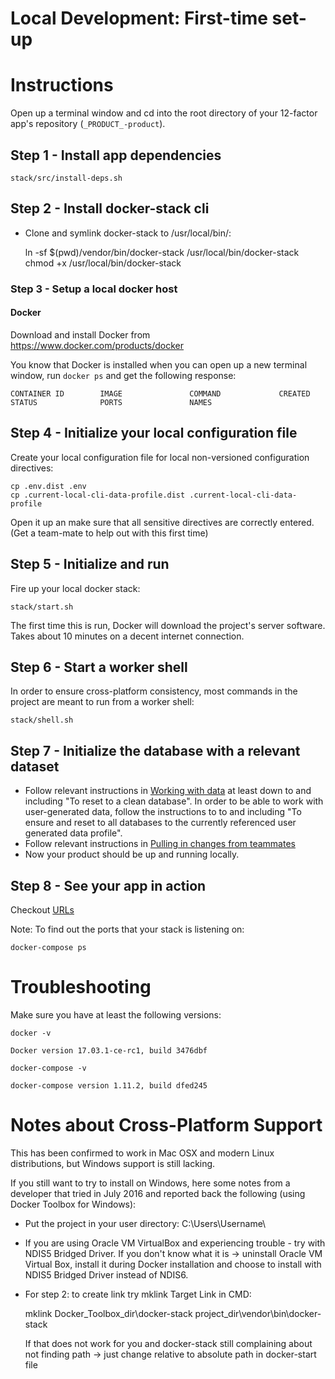 Local Development: First-time set-up
====================================

# Instructions

Open up a terminal window and cd into the root directory of your 12-factor app's repository (`_PRODUCT_-product`).

## Step 1 - Install app dependencies

    stack/src/install-deps.sh

## Step 2 - Install docker-stack cli

* Clone and symlink docker-stack to /usr/local/bin/:

    ln -sf $(pwd)/vendor/bin/docker-stack /usr/local/bin/docker-stack
    chmod +x /usr/local/bin/docker-stack

### Step 3 - Setup a local docker host

#### Docker

Download and install Docker from https://www.docker.com/products/docker

You know that Docker is installed when you can open up a new terminal window, run `docker ps` and get the following response:

    CONTAINER ID        IMAGE               COMMAND             CREATED             STATUS              PORTS               NAMES

## Step 4 - Initialize your local configuration file

Create your local configuration file for local non-versioned configuration directives:

    cp .env.dist .env
    cp .current-local-cli-data-profile.dist .current-local-cli-data-profile

Open it up an make sure that all sensitive directives are correctly entered. (Get a team-mate to help out with this first time)

## Step 5 - Initialize and run

Fire up your local docker stack:

    stack/start.sh

The first time this is run, Docker will download the project's server software. Takes about 10 minutes on a decent internet connection. 

## Step 6 - Start a worker shell

In order to ensure cross-platform consistency, most commands in the project are meant to run from a worker shell:

    stack/shell.sh

## Step 7 - Initialize the database with a relevant dataset

* Follow relevant instructions in [Working with data](23-local-dev-working-with-data.md) at least down to and including "To reset to a clean database". In order to be able to work with user-generated data, follow the instructions to to and including "To ensure and reset to all databases to the currently referenced user generated data profile".
* Follow relevant instructions in [Pulling in changes from teammates](26-local-dev-pulling-in-changes-from-teammates.md)
* Now your product should be up and running locally.

## Step 8 - See your app in action

Checkout [URLs](13-overview-urls.md)

Note: To find out the ports that your stack is listening on:

    docker-compose ps

# Troubleshooting

Make sure you have at least the following versions:

    docker -v

    Docker version 17.03.1-ce-rc1, build 3476dbf

    docker-compose -v 
    
    docker-compose version 1.11.2, build dfed245
    
# Notes about Cross-Platform Support

This has been confirmed to work in Mac OSX and modern Linux distributions, but Windows support is still lacking. 

If you still want to try to install on Windows, here some notes from a developer that tried in July 2016 and reported back the following (using Docker Toolbox for Windows):
* Put the project in your user directory: C:\Users\Username\
* If you are using Oracle VM VirtualBox and experiencing trouble - try with NDIS5 Bridged Driver. If you don't know what it is -> uninstall Oracle VM Virtual Box,
install it during Docker installation and choose to install with NDIS5 Bridged Driver instead of NDIS6.
* For step 2: to create link try mklink Target Link in CMD:

    mklink Docker_Toolbox_dir\docker-stack project_dir\vendor\bin\docker-stack

  If that does not work for you and docker-stack still complaining about not finding path -> just change relative to absolute path in docker-start file
